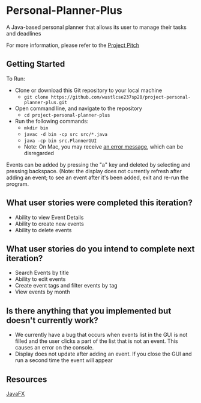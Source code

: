 # Personal-Planner-Plus

A Java-based personal planner that allows its user to manage their tasks and deadlines

For more information, please refer to the [Project Pitch](https://docs.google.com/presentation/d/1Cowe3ziwn9F5T3Z5tuv8b_cD5_qyVIpTpGVDr7sPgRk/edit#slide=id.gd814cf7d3_0_5)

## Getting Started

To Run:
- Clone or download this Git repository to your local machine
    - ```git clone https://github.com/wustlcse237sp20/project-personal-planner-plus.git```
- Open command line, and navigate to the repository
    - ```cd project-personal-planner-plus```
- Run the following commands:
    - ```mkdir bin```
    - ```javac -d bin -cp src src/*.java```
    - ```java -cp bin src.PlannerGUI```
    - Note: On Mac, you may receive [an error message](./Resources/Error_Message.png), which can be disregarded

Events can be added by pressing the "a" key and deleted by selecting and pressing backspace. (Note: the display does not currently refresh after adding an event; to see an event after it's been added, exit and re-run the program.

## What user stories were completed this iteration?
- Ability to view Event Details
- Ability to create new events
- Ability to delete events

## What user stories do you intend to complete next iteration?
- Search Events by title
- Ability to edit events
- Create event tags and filter events by tag
- View events by month

## Is there anything that you implemented but doesn't currently work?

- We currently have a bug that occurs when events list in the GUI is not filled and the user clicks a part of the list that is not an event.  This causes an error on the console.
- Display does not update after adding an event.  If you close the GUI and run a second time the event will appear

## Resources

[JavaFX](https://docs.oracle.com/javafx/2/get_started/jfxpub-get_started.htm)

